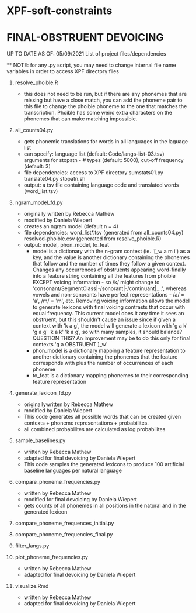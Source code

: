 # XPF-soft-constraints
# FINAL-OBSTRUENT DEVOICING 
UP TO DATE AS OF: 05/09/2021
List of project files/dependencies

** NOTE: for any .py script, you may need to change internal file name variables in order to access XPF directory files

1. resolve_phoible.R
      * this does not need to be run, but if there are any phonemes that are missing but have a close match, you can add the phoneme pair to this file to change the phoible phoneme to the one that matches the transcription. Phoible has some weird extra characters on the phonemes that can make matching impossible.

2. all_counts04.py
    * gets phonemic translations for words in all languages in the laguage list
    * can specify: language list (default: Code/langs-list-03.tsv)
                   arguments for stopatn - # types (default: 5000), cut-off frequency (default: 3)
    * file dependencies:
          access to XPF directory
          sumstats01.py
          translate04.py
          stopatn.sh
    * output: a tsv file containing language code and translated words (word_list.tsv)

3.  ngram_model_fd.py
    * originally written by Rebecca Mathew
    * modified by Daniela Wiepert
    * creates an ngram model (default n = 4)
    * file dependencies:
        word_list*.tsv (generated from all_counts04.py)
        resolved-phoible.csv (generated from resolve_phoible.R)
    * output: model, phon_model, to_feat    
        - model is a dictionary with the n-gram context (ie. '[_w a m i') as a key, and the value is another dictionary containing the phonemes that follow and the number of times they follow a given context. Changes any occurrences of obstruents appearing word-finally into a feature string containing all the features from phoible EXCEPT voicing information - so /k/ might change to 'consonant/SegmentClass|-/sonorant|-/continuant|....', whereas vowels and non-sonorants have perfect representations - /a/ = 'a', /m/ = 'm',  etc. Removing voicing information allows the model to generate lexicons with final voicing contrasts that occur with equal frequency. This current model does it any time it sees an obstruent, but this shouldn't cause an issue since if given a context with 'k a g', the model will generate a lexicon with 'g a k' 'g a g' 'k a k' 'k a g', so with many samples, it should balance? QUESTION THIS? An improvement may be to do this only for final contexts 'g a OBSTRUENT ]_w'
        - phon_model is a dictionary mapping a feature representation to another dictionary containing the phonemes that the feature corresponds with plus the number of occurrences of each phoneme
        - to_feat is a dictionary mapping phonemes to their corresponding feature representation
    
4. generate_lexicon_fd.py
    * originallywritten by Rebecca Mathew
    * modified by Daniela Wiepert
    * This code generates all possible words that can be created given contexts + phoneme representations + probabilites.
    * all combined probabilites are calculated as log probabilites

5. sample_baselines.py
    * written by Rebecca Mathew
    * adapted for final devoicing by Daniela Wiepert
    * This code samples the generated lexicons to produce 100 artificial baseline languages per natural language


6. compare_phoneme_frequencies.py
    * written by Rebecca Mathew
    * modified for final devoicing by Daniela Wiepert
    * gets counts of all phonemes in all positions in the natural and in the generated lexicon

7. compare_phoneme_frequences_initial.py

8. compare_phoneme_frequencies_final.py

9. filter_langs.py

10. plot_phoneme_frequencies.py
    * written by Rebecca Mathew
    * adapted for final devoicing by Daniela Wiepert

11. visualize.Rmd
    * written by Rebecca Mathew
    * adapted for final devoicing by Daniela Wiepert


